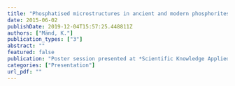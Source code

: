 ```yaml
---
title: "Phosphatised microstructures in ancient and modern phosphorites"
date: 2015-06-02
publishDate: 2019-12-04T15:57:25.448811Z
authors: ["Mänd, K."]
publication_types: ["3"]
abstract: ""
featured: false
publication: "Poster session presented at *Scientific Knowledge Applied to the Sustainable Use of Coastal Upwelling Ecosystems*, Swakopmund, Namibia"
categories: ["Presentation"]
url_pdf: ""
---
```


